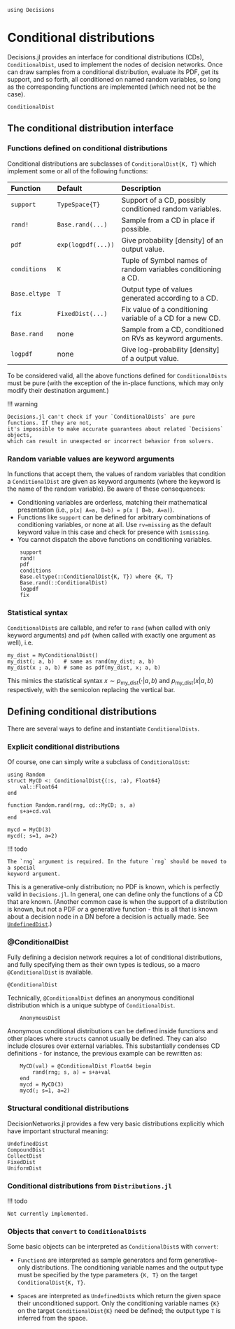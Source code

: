 ```@setup cds
using Decisions
```

# Conditional distributions

Decisions.jl provides an interface for conditional distributions (CDs), `ConditionalDist`,
used to implement the nodes of decision networks. Once can draw samples from a conditional
distribution, evaluate its PDF, get its support, and so forth, all conditioned on named
random variables, so long as the corresponding functions are implemented (which need not be
the case).

```@docs
ConditionalDist
```
## The conditional distribution interface

### Functions defined on conditional distributions

Conditional distributions are subclasses of `ConditionalDist{K, T}` which implement some or
all of the following functions:

| Function      | Default            | Description
| :------------ | :-------------     | :------------------------------------------------------
| `support`     | `TypeSpace{T}`     | Support of a CD, possibly conditioned random variables.
| `rand!`       | `Base.rand(...)`   | Sample from a CD in place if possible.
| `pdf`         | `exp(logpdf(...))` | Give probability [density] of an output value.
| `conditions`  | `K`                | Tuple of Symbol names of random variables conditioning a CD.
| `Base.eltype` | `T`                | Output type of values generated according to a CD.
| `fix`         | `FixedDist(...)`   | Fix value of a conditioning variable of a CD for a new CD.
| `Base.rand`   | none               | Sample from a CD, conditioned on RVs as keyword arguments.
| `logpdf`      | none               | Give log-probability [density] of a output value.

To be considered valid, all the above functions defined for `ConditionalDists` must be pure
(with the exception of the in-place functions, which may only modify their destination
argument.)

!!! warning

    Decisions.jl can't check if your `ConditionalDists` are pure functions. If they are not, 
    it's impossible to make accurate guarantees about related `Decisions` objects,
    which can result in unexpected or incorrect behavior from solvers.

### Random variable values are keyword arguments

In functions that accept them, the values of random variables that condition a
`ConditionalDist` are given as keyword arguments (where the keyword is the name of the
random variable). Be aware of these consequences:

* Conditioning variables are orderless, matching their mathematical presentation (i.e.,
  ``p(x| A=a, B=b) = p(x | B=b, A=a)``).
* Functions like `support` can be defined for arbitrary combinations of conditioning
variables, or none at all. Use `rv=missing` as the default keyword value in this case and
check for presence with `ismissing`.
* You cannot dispatch the above functions on conditioning variables.

```@docs
    support
    rand!
    pdf
    conditions
    Base.eltype(::ConditionalDist{K, T}) where {K, T}
    Base.rand(::ConditionalDist)
    logpdf
    fix
```

### Statistical syntax
`ConditionalDist`s are callable, and refer to `rand` (when called with only keyword
arguments) and `pdf` (when called with exactly one argument as well), i.e.

```
my_dist = MyConditionalDist()
my_dist(; a, b)   # same as rand(my_dist; a, b)
my_dist(x ; a, b) # same as pdf(my_dist, x; a, b)
```

This mimics the statistical syntax $x \sim p_{\textrm{my_dist}}(\cdot | a, b)$ and
$p_{\textrm{my_dist}}(x | a, b)$ respectively, with the semicolon replacing the vertical
bar.

## Defining conditional distributions
There are several ways to define and instantiate `ConditionalDists`. 


### Explicit conditional distributions

Of course, one can simply write a subclass of `ConditionalDist`:

```@example cds
using Random
struct MyCD <: ConditionalDist{(:s, :a), Float64}
    val::Float64
end

function Random.rand(rng, cd::MyCD; s, a)
    s+a+cd.val
end

mycd = MyCD(3)
mycd(; s=1, a=2)
```

!!! todo

    The `rng` argument is required. In the future `rng` should be moved to a special 
    keyword argument.

This is a generative-only distribution; no PDF is known, which is perfectly valid in
`Decisions.jl`. In general, one can define only the functions of a CD that are known.
(Another common case is when the support of a distribution is known, but not a PDF _or_ a
generative function - this is all that is known about a decision node in a DN before a
decision is actually made. See [`UndefinedDist`](@ref).)

### @ConditionalDist

Fully defining a decision network requires a lot of conditional distributions, and fully
specifying them as their own types is tedious, so a macro `@ConditionalDist` is available.

```@docs
@ConditionalDist
```
Technically, `@ConditionalDist` defines an anonymous conditional distribution which is a
unique subtype of `ConditionalDist`.

```@docs
    AnonymousDist
```

Anonymous conditional distributions can be defined inside functions and other places where
`structs` cannot usually be defined. They can also include closures over external variables.
This substantially condenses CD definitions - for instance, the previous example can be
rewritten as:

```@example cds
    MyCD(val) = @ConditionalDist Float64 begin
        rand(rng; s, a) = s+a+val
    end
    mycd = MyCD(3)
    mycd(; s=1, a=2)
```


### Structural conditional distributions

DecisionNetworks.jl provides a few very basic distributions explicitly which have important
structural meaning:

```@docs
UndefinedDist
CompoundDist
CollectDist
FixedDist
UniformDist
```


### Conditional distributions from `Distributions.jl`

!!! todo

    Not currently implemented.

### Objects that `convert` to `ConditionalDist`s

Some basic objects can be interpreted as `ConditionalDist`s with `convert`:

* `Function`s are interpreted as sample generators and form generative-only
  distributions. The conditioning variable names and the output type must be specified by
  the type parameters `{K, T}` on the target `ConditionalDist{K, T}`.

* `Space`s are interpreted as `UndefinedDist`s which return the given space their
  unconditioned support. Only the conditioning variable names `{K}` on the target
  `ConditionalDist{K}` need be defined; the output type `T` is inferred from the space.







